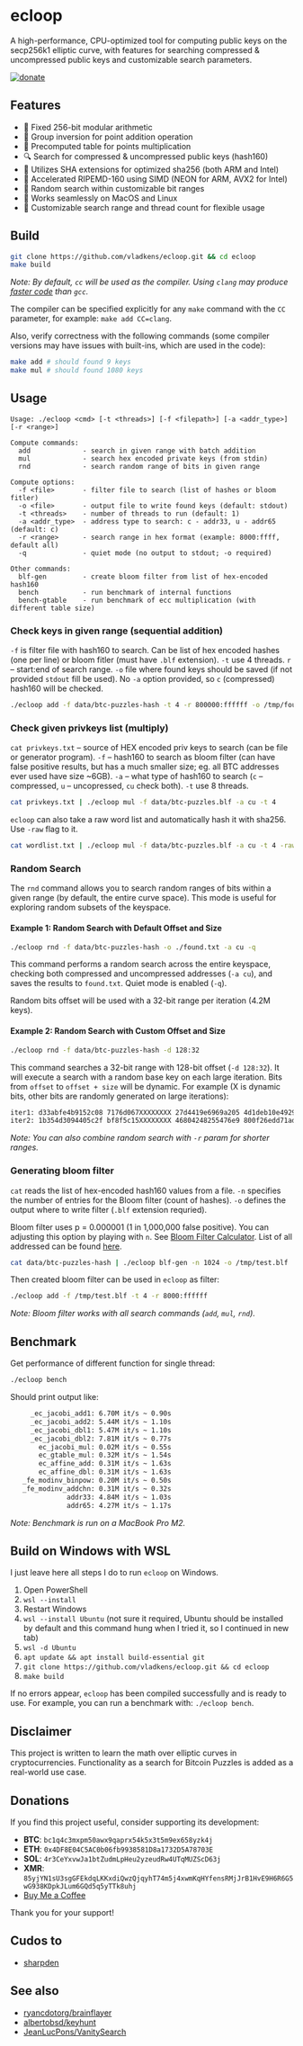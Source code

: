 # ecloop

A high-performance, CPU-optimized tool for computing public keys on the secp256k1 elliptic curve, with features for searching compressed & uncompressed public keys and customizable search parameters.

[<img src="https://badges.ws/badge/-/buy%20me%20a%20coffee/ff813f?icon=buymeacoffee&label" alt="donate" />](https://buymeacoffee.com/vladkens)

## Features

- 🍏 Fixed 256-bit modular arithmetic
- 🔄 Group inversion for point addition operation
- 🍇 Precomputed table for points multiplication
- 🔍 Search for compressed & uncompressed public keys (hash160)
- 🌟 Utilizes SHA extensions for optimized sha256 (both ARM and Intel)
- 🚀 Accelerated RIPEMD-160 using SIMD (NEON for ARM, AVX2 for Intel)
- 🎲 Random search within customizable bit ranges
- 🍎 Works seamlessly on MacOS and Linux
- 🔧 Customizable search range and thread count for flexible usage

## Build

```sh
git clone https://github.com/vladkens/ecloop.git && cd ecloop
make build
```

_Note: By default, `cc` will be used as the compiler. Using `clang` may produce [faster code](https://github.com/vladkens/ecloop/issues/7) than `gcc`._

The compiler can be specified explicitly for any `make` command with the `CC` parameter, for example: `make add CC=clang`.

Also, verify correctness with the following commands (some compiler versions may have issues with built-ins, which are used in the code):

```sh
make add # should found 9 keys
make mul # should found 1080 keys
```

## Usage

```text
Usage: ./ecloop <cmd> [-t <threads>] [-f <filepath>] [-a <addr_type>] [-r <range>]

Compute commands:
  add             - search in given range with batch addition
  mul             - search hex encoded private keys (from stdin)
  rnd             - search random range of bits in given range

Compute options:
  -f <file>       - filter file to search (list of hashes or bloom fitler)
  -o <file>       - output file to write found keys (default: stdout)
  -t <threads>    - number of threads to run (default: 1)
  -a <addr_type>  - address type to search: c - addr33, u - addr65 (default: c)
  -r <range>      - search range in hex format (example: 8000:ffff, default all)
  -q              - quiet mode (no output to stdout; -o required)

Other commands:
  blf-gen         - create bloom filter from list of hex-encoded hash160
  bench           - run benchmark of internal functions
  bench-gtable    - run benchmark of ecc multiplication (with different table size)
```

### Check keys in given range (sequential addition)

`-f` is filter file with hash160 to search. Can be list of hex encoded hashes (one per line) or bloom fitler (must have `.blf` extension). `-t` use 4 threads. `r` – start:end of search range. `-o` file where found keys should be saved (if not provided `stdout` fill be used). No `-a` option provided, so `c` (compressed) hash160 will be checked.

```sh
./ecloop add -f data/btc-puzzles-hash -t 4 -r 800000:ffffff -o /tmp/found.txt
```

### Check given privkeys list (multiply)

`cat privkeys.txt` – source of HEX encoded priv keys to search (can be file or generator program). `-f` – hash160 to search as bloom filter (can have false positive results, but has a much smaller size; eg. all BTC addresses ever used have size ~6GB). `-a` – what type of hash160 to search (`c` – compressed, `u` – uncopressed, `cu` check both). `-t` use 8 threads.

```sh
cat privkeys.txt | ./ecloop mul -f data/btc-puzzles.blf -a cu -t 4
```

`ecloop` can also take a raw word list and automatically hash it with sha256. Use `-raw` flag to it.

```sh
cat wordlist.txt | ./ecloop mul -f data/btc-puzzles.blf -a cu -t 4 -raw
```

### Random Search

The `rnd` command allows you to search random ranges of bits within a given range (by default, the entire curve space). This mode is useful for exploring random subsets of the keyspace.

#### Example 1: Random Search with Default Offset and Size

```sh
./ecloop rnd -f data/btc-puzzles-hash -o ./found.txt -a cu -q
```

This command performs a random search across the entire keyspace, checking both compressed and uncompressed addresses (`-a cu`), and saves the results to `found.txt`. Quiet mode is enabled (`-q`).

Random bits offset will be used with a 32-bit range per iteration (4.2M keys).

#### Example 2: Random Search with Custom Offset and Size

```sh
./ecloop rnd -f data/btc-puzzles-hash -d 128:32
```

This command searches a 32-bit range with 128-bit offset (`-d 128:32`). It will execute a search with a random base key on each large iteration. Bits from `offset` to `offset + size` will be dynamic. For example (X is dynamic bits, other bits are randomly generated on large iterations):

```txt
iter1: d33abfe4b9152c08 7176d067XXXXXXXX 27d4419e6969a205 4d1deb10e4929621
iter2: 1b354d3094405c2f bf8f5c15XXXXXXXX 46804248255476e9 800f26edd71ad0d7
```

_Note: You can also combine random search with `-r` param for shorter ranges._

### Generating bloom filter

`cat` reads the list of hex-encoded hash160 values from a file. `-n` specifies the number of entries for the Bloom filter (count of hashes). `-o` defines the output where to write filter (`.blf` extension requried).

Bloom filter uses p = 0.000001 (1 in 1,000,000 false positive). You can adjusting this option by playing with `n`. See [Bloom Filter Calculator](https://hur.st/bloomfilter/?n=1024&p=0.000001&m=&k=20). List of all addressed can be found [here](https://bitcointalk.org/index.php?topic=5265993.0).

```sh
cat data/btc-puzzles-hash | ./ecloop blf-gen -n 1024 -o /tmp/test.blf
```

Then created bloom filter can be used in `ecloop` as filter:

```sh
./ecloop add -f /tmp/test.blf -t 4 -r 8000:ffffff
```

_Note: Bloom filter works with all search commands (`add`, `mul`, `rnd`)._

## Benchmark

Get performance of different function for single thread:

```sh
./ecloop bench
```

Should print output like:

```sh
     _ec_jacobi_add1: 6.70M it/s ~ 0.90s
     _ec_jacobi_add2: 5.44M it/s ~ 1.10s
     _ec_jacobi_dbl1: 5.47M it/s ~ 1.10s
     _ec_jacobi_dbl2: 7.81M it/s ~ 0.77s
       ec_jacobi_mul: 0.02M it/s ~ 0.55s
       ec_gtable_mul: 0.32M it/s ~ 1.54s
       ec_affine_add: 0.31M it/s ~ 1.63s
       ec_affine_dbl: 0.31M it/s ~ 1.63s
   _fe_modinv_binpow: 0.20M it/s ~ 0.50s
   _fe_modinv_addchn: 0.31M it/s ~ 0.32s
              addr33: 4.84M it/s ~ 1.03s
              addr65: 4.27M it/s ~ 1.17s
```

_Note: Benchmark is run on a MacBook Pro M2._

## Build on Windows with WSL

I just leave here all steps I do to run `ecloop` on Windows.

1. Open PowerShell
2. `wsl --install`
3. Restart Windows
4. `wsl --install Ubuntu` (not sure it required, Ubuntu should be installed by default and this command hung when I tried it, so I continued in new tab)
5. `wsl -d Ubuntu`
6. `apt update && apt install build-essential git`
7. `git clone https://github.com/vladkens/ecloop.git && cd ecloop`
8. `make build`

If no errors appear, `ecloop` has been compiled successfully and is ready to use. For example, you can run a benchmark with: `./ecloop bench`.

## Disclaimer

This project is written to learn the math over elliptic curves in cryptocurrencies. Functionality as a search for Bitcoin Puzzles is added as a real-world use case.

## Donations

If you find this project useful, consider supporting its development:

- **BTC**: `bc1q4c3mxpm50awx9qaprx54k5x3t5m9ex658yzk4j`
- **ETH**: `0x4DF8E04C5AC0b06fb9938581D8a1732D5A78703E`
- **SOL**: `4r3CeYxvwJa1btZudmLpHeu2yzeudRw4UTqMUZScD63j`
- **XMR**: `85yjYN1sU3sgGFEkdqLKKxdiQwzQjqyhT74m5j4xwmKqHYfensRMjJrB1HvE9H6R6G5wG938KDpkJLum6GQd5q5yTTk8uhj`
- [Buy Me a Coffee](https://buymeacoffee.com/vladkens)

Thank you for your support!

## Cudos to

- [sharpden](https://github.com/sharpden)

## See also

- [ryancdotorg/brainflayer](https://github.com/ryancdotorg/brainflayer)
- [albertobsd/keyhunt](https://github.com/albertobsd/keyhunt)
- [JeanLucPons/VanitySearch](https://github.com/JeanLucPons/VanitySearch)
